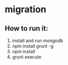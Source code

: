 # migration
## How to run it:
1. install and run mongodb
2. npm install grunt -g
3. npm install
4. grunt execute
